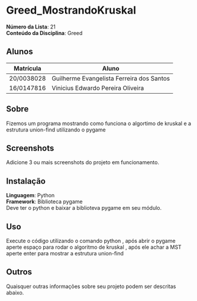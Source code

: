 # Greed_MostrandoKruskal

**Número da Lista**: 21<br>
**Conteúdo da Disciplina**: Greed<br>

## Alunos
|Matrícula | Aluno |
| -- | -- |
| 20/0038028  |  Guilherme Evangelista Ferreira dos Santos |
| 16/0147816  |  Vinicius Edwardo Pereira Oliveira |

## Sobre 
Fizemos um programa mostrando como funciona o algortimo de kruskal e a estrutura union-find utilizando o pygame

## Screenshots
Adicione 3 ou mais screenshots do projeto em funcionamento.

## Instalação 
**Linguagem**: Python<br>
**Framework**: Biblioteca pygame<br>
Deve ter o python e baixar a biblioteva pygame em seu módulo.

## Uso 
Execute o código utilizando o comando python , após abrir o pygame aperte espaço para rodar o algoritmo de kruskal , após ele achar a MST aperte enter para mostrar a estrutura union-find

## Outros 
Quaisquer outras informações sobre seu projeto podem ser descritas abaixo.



